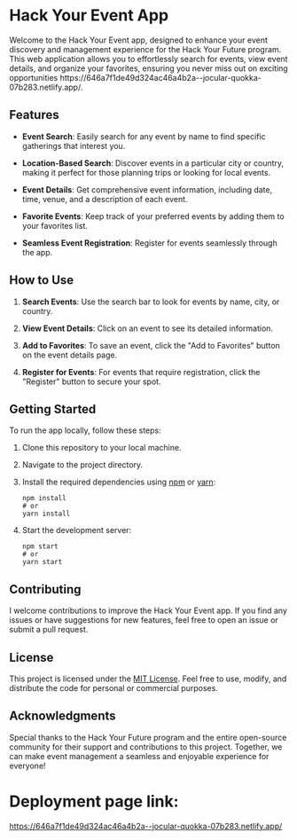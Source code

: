 
# Hack Your Event App

Welcome to the Hack Your Event app, designed to enhance your event discovery and management experience for the Hack Your Future program. This web application allows you to effortlessly search for events, view event details, and organize your favorites, ensuring you never miss out on exciting opportunities https://646a7f1de49d324ac46a4b2a--jocular-quokka-
07b283.netlify.app/.

## Features

- **Event Search**: Easily search for any event by name to find specific gatherings that interest you.

- **Location-Based Search**: Discover events in a particular city or country, making it perfect for those planning trips or looking for local events.

- **Event Details**: Get comprehensive event information, including date, time, venue, and a description of each event.

- **Favorite Events**: Keep track of your preferred events by adding them to your favorites list.

- **Seamless Event Registration**: Register for events seamlessly through the app.


## How to Use

1. **Search Events**: Use the search bar to look for events by name, city, or country.

2. **View Event Details**: Click on an event to see its detailed information.

3. **Add to Favorites**: To save an event, click the "Add to Favorites" button on the event details page.

5. **Register for Events**: For events that require registration, click the "Register" button to secure your spot.


## Getting Started

To run the app locally, follow these steps:

1. Clone this repository to your local machine.

2. Navigate to the project directory.

3. Install the required dependencies using [npm](https://www.npmjs.com/) or [yarn](https://yarnpkg.com/):

   ```
   npm install
   # or
   yarn install
   ```

4. Start the development server:

   ```
   npm start
   # or
   yarn start
   ```


## Contributing

I welcome contributions to improve the Hack Your Event app. If you find any issues or have suggestions for new features, feel free to open an issue or submit a pull request.

## License

This project is licensed under the [MIT License](LICENSE). Feel free to use, modify, and distribute the code for personal or commercial purposes.

## Acknowledgments

Special thanks to the Hack Your Future program and the entire open-source community for their support and contributions to this project. Together, we can make event management a seamless and enjoyable experience for everyone!


# Deployment page link:
https://646a7f1de49d324ac46a4b2a--jocular-quokka-07b283.netlify.app/
